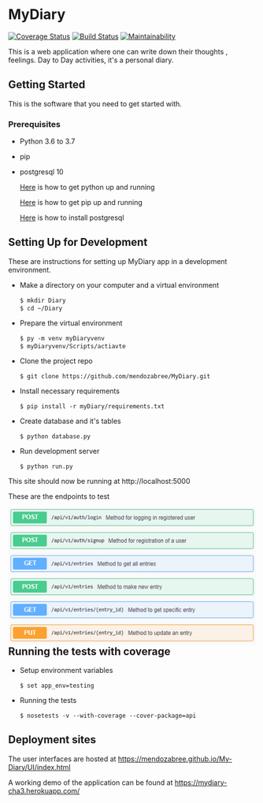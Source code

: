 # MyDiary
[![Coverage Status](https://coveralls.io/repos/github/mendozabree/MyDiary/badge.svg?branch=without_tests)](https://coveralls.io/github/mendozabree/MyDiary?branch=without_tests)
[![Build Status](https://travis-ci.com/mendozabree/MyDiary.svg?branch=without_tests)](https://travis-ci.com/mendozabree/MyDiary)
[![Maintainability](https://api.codeclimate.com/v1/badges/4d73ae24b5343edbc393/maintainability)](https://codeclimate.com/github/mendozabree/MyDiary/maintainability)

This is a web application where one can write down their thoughts , feelings. Day to Day activities, it's a personal diary.

## Getting Started
This is the software that you need to get started with.

### Prerequisites

* Python 3.6 to 3.7
* pip
* postgresql 10


  [Here](https://www.python.org/getit/) is how to get python up and running

  [Here](https://pip.pypa.io/en/stable/installing/) is how to get pip up and running

  [Here](http://www.postgresqltutorial.com/install-postgresql/) is how to install postgresql


## Setting Up for Development
These are instructions for setting up MyDiary app in a development environment.

* Make a directory on your computer and a virtual environment
  ```
  $ mkdir Diary
  $ cd ~/Diary
  ```

* Prepare the virtual environment
    ```
    $ py -m venv myDiaryvenv
    $ myDiaryvenv/Scripts/actiavte
    ```

* Clone the project repo
  ```
  $ git clone https://github.com/mendozabree/MyDiary.git
  ```


* Install necessary requirements
  ```
  $ pip install -r myDiary/requirements.txt
  ```

* Create database and it's tables
  ```
  $ python database.py
  ```

* Run development server
  ```
  $ python run.py
  ```

This site should now be running at http://localhost:5000

These are the endpoints to test

<img style="float:left" src="https://github.com/mendozabree/MyDiary/blob/without_tests/endpoints.PNG" />

## Running the tests with coverage

* Setup environment variables
  ```
  $ set app_env=testing
  ```

* Running the tests
  ```
  $ nosetests -v --with-coverage --cover-package=api
  ```

## Deployment sites
The user interfaces are hosted at https://mendozabree.github.io/My-Diary/UI/index.html

A working demo of the application can be found at https://mydiary-cha3.herokuapp.com/
